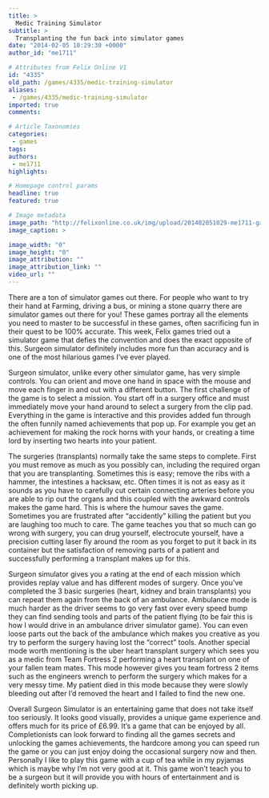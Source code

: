 ```yaml
---
title: >
  Medic Training Simulator
subtitle: >
  Transplanting the fun back into simulator games
date: "2014-02-05 10:29:30 +0000"
author_id: "me1711"

# Attributes from Felix Online V1
id: "4335"
old_path: /games/4335/medic-training-simulator
aliases:
 - /games/4335/medic-training-simulator
imported: true
comments:

# Article Taxonomies
categories:
 - games
tags:
authors:
 - me1711
highlights:

# Homepage control params
headline: true
featured: true

# Image metadata
image_path: "http://felixonline.co.uk/img/upload/201402051029-me1711-games_surgeon.jpg"
image_caption: >

image_width: "0"
image_height: "0"
image_attribution: ""
image_attribution_link: ""
video_url: ""
---
```


There are a ton of simulator games out there. For people who want to try their hand at Farming, driving a bus, or mining a stone quarry there are simulator games out there for you! These games portray all the elements you need to master to be successful in these games, often sacrificing fun in their quest to be 100% accurate. This week, Felix games tried out a simulator game that defies the convention and does the exact opposite of this. Surgeon simulator definitely includes more fun than accuracy and is one of the most hilarious games I’ve ever played.

Surgeon simulator, unlike every other simulator game, has very simple controls. You can orient and move one hand in space with the mouse and move each finger in and out with a different button. The first challenge of the game is to select a mission. You start off in a surgery office and must immediately move your hand around to select a surgery from the clip pad. Everything in the game is interactive and this provides added fun through the often funnily named achievements that pop up. For example you get an achievement for making the rock horns with your hands, or creating a time lord by inserting two hearts into your patient.

The surgeries (transplants) normally take the same steps to complete. First you must remove as much as you possibly can, including the required organ that you are transplanting. Sometimes this is easy; remove the ribs with a hammer, the intestines a hacksaw, etc. Often times it is not as easy as it sounds as you have to carefully cut certain connecting arteries before you are able to rip out the organs and this coupled with the awkward controls makes the game hard. This is where the humour saves the game. Sometimes you are frustrated after “accidently” killing the patient but you are laughing too much to care. The game teaches you that so much can go wrong with surgery, you can drug yourself, electrocute yourself, have a precision cutting laser fly around the room as you forget to put it back in its container but the satisfaction of removing parts of a patient and successfully performing a transplant makes up for this.

Surgeon simulator gives you a rating at the end of each mission which provides replay value and has different modes of surgery. Once you’ve completed the 3 basic surgeries (heart, kidney and brain transplants) you can repeat them again from the back of an ambulance. Ambulance mode is much harder as the driver seems to go very fast over every speed bump they can find sending tools and parts of the patient flying (to be fair this is how I would drive in an ambulance driver simulator game). You can even loose parts out the back of the ambulance which makes you creative as you try to perform the surgery having lost the “correct” tools. Another special mode worth mentioning is the uber heart transplant surgery which sees you as a medic from Team Fortress 2 performing a heart transplant on one of your fallen team mates. This mode however gives you team fortress 2 items such as the engineers wrench to perform the surgery which makes for a very messy time. My patient died in this mode because they were slowly bleeding out after I’d removed the heart and I failed to find the new one.

Overall Surgeon Simulator is an entertaining game that does not take itself too seriously. It looks good visually, provides a unique game experience and offers much for its price of £6.99. It’s a game that can be enjoyed by all. Completionists can look forward to finding all the games secrets and unlocking the games achievements, the hardcore among you can speed run the game or you can just enjoy doing the occasional surgery now and then. Personally I like to play this game with a cup of tea while in my pyjamas which is maybe why I’m not very good at it. This game won’t teach you to be a surgeon but it will provide you with hours of entertainment and is definitely worth picking up.
